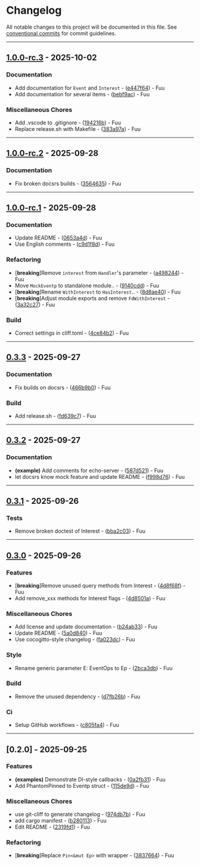 # Changelog

All notable changes to this project will be documented in this file. See [conventional commits](https://www.conventionalcommits.org/) for commit guidelines.

---
## [1.0.0-rc.3](https://github.com/FuuuOverclocking/eventp/compare/v1.0.0-rc.2..1.0.0-rc.3) - 2025-10-02

### Documentation

- Add documentation for `Event` and `Interest` - ([e447f64](https://github.com/FuuuOverclocking/eventp/commit/e447f64a1e554cf93ffaec5865c9618806168b09)) - Fuu
- Add documentation for several items - ([bebf9ac](https://github.com/FuuuOverclocking/eventp/commit/bebf9accb38af0b88c3ebcbbb8f8c94fc928faed)) - Fuu

### Miscellaneous Chores

- Add .vscode to .gitignore - ([194216b](https://github.com/FuuuOverclocking/eventp/commit/194216b142179e7ff13482c0867e71a508390297)) - Fuu
- Replace release.sh with Makefile - ([383a97a](https://github.com/FuuuOverclocking/eventp/commit/383a97a5204bc3c542ef1904e5e9ca1a2a0054f0)) - Fuu

---
## [1.0.0-rc.2](https://github.com/FuuuOverclocking/eventp/compare/v1.0.0-rc.1..v1.0.0-rc.2) - 2025-09-28

### Documentation

- Fix broken docsrs builds - ([3564635](https://github.com/FuuuOverclocking/eventp/commit/3564635f56dec79bf3af910ac8282efa92dbdc45)) - Fuu

---
## [1.0.0-rc.1](https://github.com/FuuuOverclocking/eventp/compare/v0.3.3..v1.0.0-rc.1) - 2025-09-28

### Documentation

- Update README - ([0653a4d](https://github.com/FuuuOverclocking/eventp/commit/0653a4d14b8a4cd9380349c8632c08812f282b89)) - Fuu
- Use English comments - ([c9d1f8d](https://github.com/FuuuOverclocking/eventp/commit/c9d1f8da191b3f3c515ab6d46f5e16ffebec3c23)) - Fuu

### Refactoring

-  [**breaking**]Remove `interest` from `Handler`'s parameter - ([a498244](https://github.com/FuuuOverclocking/eventp/commit/a498244f4ff0cd2d3a5d81d02cf0cb790b7d8e5e)) - Fuu
- Move `MockEventp` to standalone module.. - ([9140cdd](https://github.com/FuuuOverclocking/eventp/commit/9140cdd41bb6373364bb3e8c1817653f7da220b5)) - Fuu
-  [**breaking**]Rename `WithInterest` to `HasInterest`.. - ([8d8ae40](https://github.com/FuuuOverclocking/eventp/commit/8d8ae4097f149b4542c765199622a6aaea7497d0)) - Fuu
-  [**breaking**]Adjust module exports and remove `FdWithInterest` - ([3a32c27](https://github.com/FuuuOverclocking/eventp/commit/3a32c27a41778d957da5bb78c9ed4a336c8824cf)) - Fuu

### Build

- Correct settings in cliff.toml - ([4ce84b2](https://github.com/FuuuOverclocking/eventp/commit/4ce84b2695afbfb7012246a5e99d504472db6fb4)) - Fuu

---
## [0.3.3](https://github.com/FuuuOverclocking/eventp/compare/v0.3.2..v0.3.3) - 2025-09-27

### Documentation

- Fix builds on docsrs - ([466b9b0](https://github.com/FuuuOverclocking/eventp/commit/466b9b0b6b32fc0d1eec50c279fcc08c9b92325c)) - Fuu

### Build

- Add release.sh - ([fd639c7](https://github.com/FuuuOverclocking/eventp/commit/fd639c7f1db3efa6a6035abe774aa7e7309c0b4c)) - Fuu

---
## [0.3.2](https://github.com/FuuuOverclocking/eventp/compare/v0.3.1..v0.3.2) - 2025-09-27

### Documentation

- **(example)** Add comments for echo-server - ([587d521](https://github.com/FuuuOverclocking/eventp/commit/587d52141fff5824105b10d73cfb307a9940977b)) - Fuu
- let docsrs know mock feature and update README - ([f998d76](https://github.com/FuuuOverclocking/eventp/commit/f998d76bd6c47e8fae7a5145185c3537ccef883e)) - Fuu

---
## [0.3.1](https://github.com/FuuuOverclocking/eventp/compare/v0.3.0..v0.3.1) - 2025-09-26

### Tests

- Remove broken doctest of Interest - ([bba2c03](https://github.com/FuuuOverclocking/eventp/commit/bba2c03bbdbf846943a0e71bcfe5d5375a62a5e7)) - Fuu

---
## [0.3.0](https://github.com/FuuuOverclocking/eventp/compare/v0.2.0..v0.3.0) - 2025-09-26

### Features

-  [**breaking**]Remove unused query methods from Interest - ([4d8f68f](https://github.com/FuuuOverclocking/eventp/commit/4d8f68ffacfdc3d504769c03ab8a973bf7d50e03)) - Fuu
- Add remove_xxx methods for Interest flags - ([4d8501a](https://github.com/FuuuOverclocking/eventp/commit/4d8501a6baf8c7fed366833df2322b857480796a)) - Fuu

### Miscellaneous Chores

- Add license and update documentation - ([b24ab33](https://github.com/FuuuOverclocking/eventp/commit/b24ab3300cfc70af88c1e48ca434e221d08d16e0)) - Fuu
- Update README - ([5a0d840](https://github.com/FuuuOverclocking/eventp/commit/5a0d840d6885be21ba6dd95792d22303973f81c3)) - Fuu
- Use cocogitto-style changelog - ([fa023dc](https://github.com/FuuuOverclocking/eventp/commit/fa023dcdce9dfb4745426ba49c2c1bdf1bb9723f)) - Fuu

### Style

- Rename generic parameter E: EventOps to Ep - ([2bca3db](https://github.com/FuuuOverclocking/eventp/commit/2bca3dbd1efe22d64701cba6d221ea3457ca6e59)) - Fuu

### Build

- Remove the unused dependency - ([d7fb26b](https://github.com/FuuuOverclocking/eventp/commit/d7fb26bb6cf3c004415d63ec2a0208fa0557302d)) - Fuu

### Ci

- Setup GitHub workflows - ([c805fa4](https://github.com/FuuuOverclocking/eventp/commit/c805fa498d037becdb07035d38496c44d1ba5d1f)) - Fuu

---
## [0.2.0] - 2025-09-25

### Features

- **(examples)** Demonstrate DI-style callbacks - ([0a2fb31](https://github.com/FuuuOverclocking/eventp/commit/0a2fb3100536459aab09f178a3b67f56448f44aa)) - Fuu
- Add PhantomPinned to Eventp struct - ([115de9d](https://github.com/FuuuOverclocking/eventp/commit/115de9d37de44775fb2b12fdacbbb45b3800f156)) - Fuu

### Miscellaneous Chores

- use git-cliff to generate changelog - ([974db7b](https://github.com/FuuuOverclocking/eventp/commit/974db7be0a78054182f4fe244b1af04f6327eee8)) - Fuu
- add cargo manifest - ([b280113](https://github.com/FuuuOverclocking/eventp/commit/b2801136161f14520b3eccbbeb649726e6bc7c0f)) - Fuu
- Edit README - ([2319fd1](https://github.com/FuuuOverclocking/eventp/commit/2319fd19092b023cc2bf35c96e560bfda7cbb26a)) - Fuu

### Refactoring

-  [**breaking**]Replace `Pin<&mut Ep>` with wrapper - ([3837664](https://github.com/FuuuOverclocking/eventp/commit/3837664bb54572c1ce50ba02701c59ce703a538b)) - Fuu

<!-- generated by git-cliff -->
